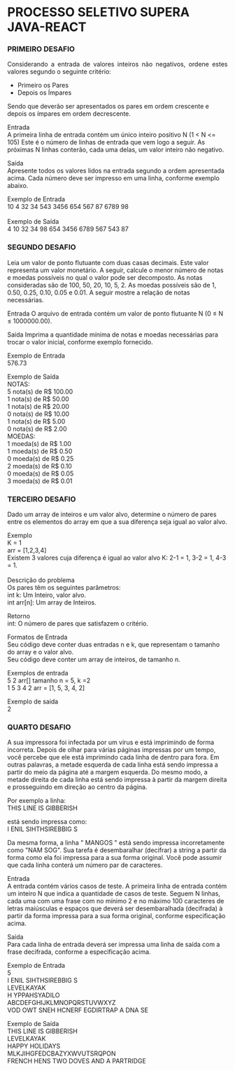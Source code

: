 # PROCESSO SELETIVO SUPERA JAVA-REACT

### PRIMEIRO DESAFIO
<p align="justify">Considerando a entrada de valores inteiros não negativos, ordene estes valores segundo o seguinte critério: 

- Primeiro os Pares 
- Depois os Ímpares </br>

Sendo que deverão ser apresentados os pares em ordem crescente e depois os ímpares em ordem decrescente.

Entrada 
</br> A primeira linha de entrada contém um único inteiro positivo N (1 < N <= 105) Este é o número de linhas de entrada que vem logo a seguir. As próximas N linhas conterão, cada uma delas, um valor inteiro não negativo.

Saída
</br> Apresente todos os valores lidos na entrada segundo a ordem apresentada acima. Cada número deve ser impresso em uma linha, conforme exemplo abaixo.

Exemplo de Entrada </br>
10 4 32 34 543 3456 654 567 87 6789 98 </br></br>
Exemplo de Saída  </br>
4 10 32 34 98 654 3456 6789 567 543 87

### SEGUNDO DESAFIO
Leia um valor de ponto flutuante com duas casas decimais. Este valor representa um valor monetário. A seguir, calcule o menor número de notas e moedas possíveis no qual o valor pode ser decomposto. As notas consideradas são de 100, 50, 20, 10, 5, 2. As moedas possíveis são de 1, 0.50, 0.25, 0.10, 0.05 e 0.01. A seguir mostre a relação de notas necessárias.

Entrada O arquivo de entrada contém um valor de ponto flutuante N (0 ≤ N ≤ 1000000.00).

Saída Imprima a quantidade mínima de notas e moedas necessárias para trocar o valor inicial, conforme exemplo fornecido.

Exemplo de Entrada
</br> 576.73

Exemplo de Saída
</br> NOTAS: 
</br> 5 nota(s) de R$ 100.00 
</br> 1 nota(s) de R$ 50.00 
</br> 1 nota(s) de R$ 20.00 
</br> 0 nota(s) de R$ 10.00 
</br> 1 nota(s) de R$ 5.00 
</br> 0 nota(s) de R$ 2.00 
</br> MOEDAS: 
</br> 1 moeda(s) de R$ 1.00 
</br> 1 moeda(s) de R$ 0.50 
</br> 0 moeda(s) de R$ 0.25 
</br> 2 moeda(s) de R$ 0.10 
</br> 0 moeda(s) de R$ 0.05 
</br> 3 moeda(s) de R$ 0.01

### TERCEIRO DESAFIO
Dado um array de inteiros e um valor alvo, determine o número de pares entre os elementos do array em que a sua diferença seja igual ao valor alvo.</br>

Exemplo
</br> K = 1
</br> arr = [1,2,3,4]
</br> Existem 3 valores cuja diferença é igual ao valor alvo K: 2-1 = 1, 3-2 = 1, 4-3 = 1.</br>
</br> Descrição do problema
</br> Os pares têm os seguintes parâmetros:
</br> int k: Um Inteiro, valor alvo.
</br> int arr[n]: Um array de Inteiros.

Retorno
</br> int: O número de pares que satisfazem o critério.

Formatos de Entrada
</br> Seu código deve conter duas entradas n e k, que representam o tamanho do array e o valor alvo.
</br> Seu código deve conter um array de inteiros, de tamanho n.

Exemplos de entrada
</br> 5 2 arr[] tamanho n = 5, k =2
</br> 1 5 3 4 2 arr = [1, 5, 3, 4, 2]

Exemplo de saida
</br> 2

### QUARTO DESAFIO
A sua impressora foi infectada por um vírus e está imprimindo de forma incorreta. Depois de olhar para várias páginas impressas por um tempo, você percebe que ele 
está imprimindo cada linha de dentro para fora. Em outras palavras, a metade esquerda de cada linha está sendo impressa a partir do meio da página até a margem 
esquerda. Do mesmo modo, a metade direita de cada linha está sendo impressa à partir da margem direita e prosseguindo em direção ao centro da página.

Por exemplo a linha: 
</br> THIS LINE IS GIBBERISH

está sendo impressa como:
</br> I ENIL SIHTHSIREBBIG S

Da mesma forma, a linha " MANGOS " está sendo impressa incorretamente como "NAM SOG". Sua tarefa é desembaralhar (decifrar) a string a partir da forma como ela 
foi impressa para a sua forma original. Você pode assumir que cada linha conterá um número par de caracteres.

Entrada 
</br> A entrada contém vários casos de teste. A primeira linha de entrada contém um inteiro N que indica a quantidade de casos de teste. Seguem N linhas, cada uma 
com uma frase com no mínimo 2 e no máximo 100 caracteres de letras maiúsculas e espaços que deverá ser desembaralhada (decifrada) à partir da forma impressa para 
a sua forma original, conforme especificação acima.

Saída
</br> Para cada linha de entrada deverá ser impressa uma linha de saída com a frase decifrada, conforme a especificação acima.

Exemplo de Entrada
</br> 5 
</br> I ENIL SIHTHSIREBBIG S 
</br> LEVELKAYAK 
</br> H YPPAHSYADILO 
</br> ABCDEFGHIJKLMNOPQRSTUVWXYZ 
</br> VOD OWT SNEH HCNERF EGDIRTRAP A DNA SE

Exemplo de Saída
</br> THIS LINE IS GIBBERISH 
</br> LEVELKAYAK 
</br>HAPPY HOLIDAYS 
</br> MLKJIHGFEDCBAZYXWVUTSRQPON 
</br> FRENCH HENS TWO DOVES AND A PARTRIDGE
